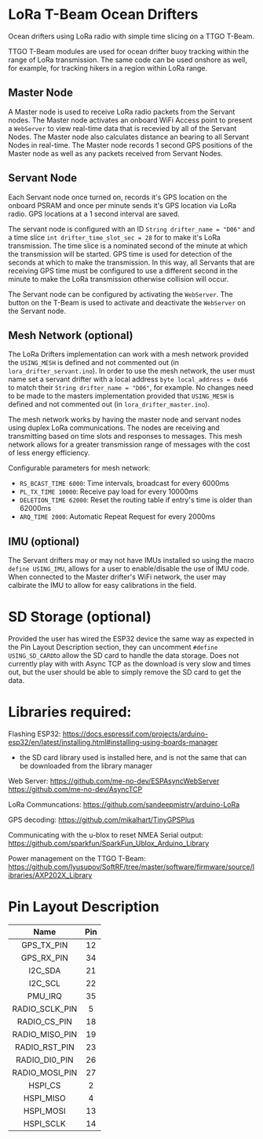 # LoRa T-Beam Ocean Drifters
Ocean drifters using LoRa radio with simple time slicing on a TTGO T-Beam.

TTGO T-Beam modules are used for ocean drifter buoy tracking within the range of
LoRa transmission. The same code can be used onshore as well, for example, for tracking
hikers in a region within LoRa range.

## Master Node
A Master node is used to receive LoRa radio packets from the Servant nodes. The
Master node activates an onboard WiFi Access point to present a `WebServer` to view real-time
data that is recevied by all of the Servant Nodes. The Master node also calculates
distance an bearing to all Servant Nodes in real-time.
The Master node records 1 second GPS positions of the Master node as well as any
packets received from Servant Nodes.

## Servant Node
Each Servant node once turned on, records it's GPS location on the onboard PSRAM
and once per minute sends it's GPS location via LoRa radio. GPS locations at a 1
second interval are saved.

The servant node is configured with an ID `String drifter_name = "D06"` and a time slice
`int drifter_time_slot_sec = 28` for to make it's LoRa transmission.
The time slice is a nominated second of the minute at which the transmission will be
started.  GPS time is used for detection of the seconds at which to make the transmission.
In this way, all Servants that are receiving GPS time must be configured to use a
different second in the minute to make the LoRa transmission otherwise collision will occur.

The Servant node can be configured by activating the `WebServer`. The button on the T-Beam is
used to activate and deactivate the `WebServer` on the Servant node.

## Mesh Network (optional)
The LoRa Drifters implementation can work with a mesh network provided the `USING_MESH` is defined
and not commented out (in `lora_drifter_servant.ino`). In order to use the mesh network, the user
must name set a servant drifter with a local address `byte local_address = 0x66` to match their
`String drifter_name = "D06"`, for example. No changes need to be made to the masters implementation
provided that `USING_MESH` is defined and not commented out (in `lora_drifter_master.ino`).

The mesh network works by having the master node and servant nodes using duplex LoRa communications.
The nodes are receiving and transmitting based on time slots and responses to messages. This mesh
network allows for a greater transmission range of messages with the cost of less energy efficiency.

Configurable parameters for mesh network:
- `RS_BCAST_TIME 6000`: Time intervals, broadcast for every 6000ms
- `PL_TX_TIME 10000`: Receive pay load for every 10000ms
- `DELETION_TIME 62000`: Reset the routing table if entry's time is older than 62000ms
- `ARQ_TIME 2000`: Automatic Repeat Request for every 2000ms

## IMU (optional)
The Servant drifters may or may not have IMUs installed so using the macro `define USING_IMU`, allows for a
user to enable/disable the use of IMU code. When connected to the Master drifter's WiFi network, the
user may calbirate the IMU to allow for easy calibrations in the field.

# SD Storage (optional)
Provided the user has wired the ESP32 device the same way as expected in the Pin Layout Description section, they can uncomment `#define USING_SD_CARD`to allow the SD card to handle the data storage. Does not currently play with with Async TCP as the download is very slow and times out, but the user should be able to simply remove the SD card to get the data.

# Libraries required:
Flashing ESP32:
https://docs.espressif.com/projects/arduino-esp32/en/latest/installing.html#installing-using-boards-manager
- the SD card library used is installed here, and is not the same that can be downloaded from the library manager

Web Server:
https://github.com/me-no-dev/ESPAsyncWebServer
https://github.com/me-no-dev/AsyncTCP

LoRa Communcations:
https://github.com/sandeepmistry/arduino-LoRa

GPS decoding:
https://github.com/mikalhart/TinyGPSPlus

Communicating with the u-blox to reset NMEA Serial output:
https://github.com/sparkfun/SparkFun_Ublox_Arduino_Library

Power management on the TTGO T-Beam:
https://github.com/lyusupov/SoftRF/tree/master/software/firmware/source/libraries/AXP202X_Library


# Pin Layout Description
| Name | Pin |
|  :----: |  :----: |
| GPS_TX_PIN | 12 |
| GPS_RX_PIN | 34 |
| I2C_SDA | 21 |
| I2C_SCL | 22 |
| PMU_IRQ | 35 |
| RADIO_SCLK_PIN | 5 |
| RADIO_CS_PIN | 18 |
| RADIO_MISO_PIN | 19 |
| RADIO_RST_PIN | 23 |
| RADIO_DI0_PIN | 26 |
| RADIO_MOSI_PIN | 27 |
| HSPI_CS | 2 |
| HSPI_MISO | 4 |
| HSPI_MOSI | 13 |
| HSPI_SCLK | 14 |